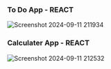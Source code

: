 ### To Do App - REACT
![Screenshot 2024-09-11 211934](https://github.com/user-attachments/assets/2f209436-5021-4519-801d-15d7c55ed081)

### Calculater App - REACT
![Screenshot 2024-09-11 212532](https://github.com/user-attachments/assets/6e5b1349-9e4f-48e6-a81f-bd3a2268c45c)
